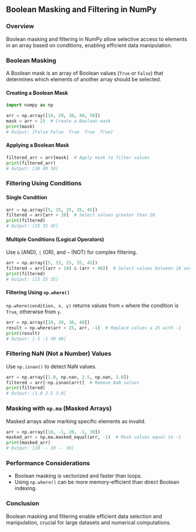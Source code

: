## **Boolean Masking and Filtering in NumPy**  

### **Overview**  
Boolean masking and filtering in NumPy allow selective access to elements in an array based on conditions, enabling efficient data manipulation.

### **Boolean Masking**  
A Boolean mask is an array of Boolean values (`True` or `False`) that determines which elements of another array should be selected.

#### **Creating a Boolean Mask**  
```python
import numpy as np

arr = np.array([10, 20, 30, 40, 50])
mask = arr > 25  # Create a Boolean mask
print(mask)  
# Output: [False False  True  True  True]
```

#### **Applying a Boolean Mask**  
```python
filtered_arr = arr[mask]  # Apply mask to filter values
print(filtered_arr)  
# Output: [30 40 50]
```

### **Filtering Using Conditions**  
#### **Single Condition**  
```python
arr = np.array([5, 15, 25, 35, 45])
filtered = arr[arr > 20]  # Select values greater than 20
print(filtered)  
# Output: [25 35 45]
```

#### **Multiple Conditions (Logical Operators)**  
Use `&` (AND), `|` (OR), and `~` (NOT) for complex filtering.

```python
arr = np.array([5, 15, 25, 35, 45])
filtered = arr[(arr > 10) & (arr < 40)]  # Select values between 10 and 40
print(filtered)  
# Output: [15 25 35]
```

#### **Filtering Using `np.where()`**  
`np.where(condition, x, y)` returns values from `x` where the condition is `True`, otherwise from `y`.  

```python
arr = np.array([10, 20, 30, 40])
result = np.where(arr > 25, arr, -1)  # Replace values ≤ 25 with -1
print(result)  
# Output: [-1 -1 30 40]
```

### **Filtering NaN (Not a Number) Values**  
Use `np.isnan()` to detect NaN values.

```python
arr = np.array([1.0, np.nan, 2.5, np.nan, 3.0])
filtered = arr[~np.isnan(arr)]  # Remove NaN values
print(filtered)  
# Output: [1.0 2.5 3.0]
```

### **Masking with `np.ma` (Masked Arrays)**  
Masked arrays allow marking specific elements as invalid.

```python
arr = np.array([10, -1, 20, -1, 30])
masked_arr = np.ma.masked_equal(arr, -1)  # Mask values equal to -1
print(masked_arr)  
# Output: [10 -- 20 -- 30]
```

### **Performance Considerations**  
- Boolean masking is vectorized and faster than loops.
- Using `np.where()` can be more memory-efficient than direct Boolean indexing.

### **Conclusion**  
Boolean masking and filtering enable efficient data selection and manipulation, crucial for large datasets and numerical computations.